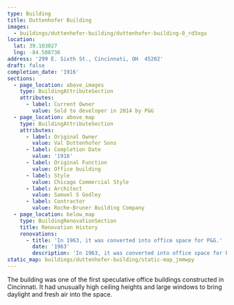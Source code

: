```yaml
---
type: Building
title: Duttenhofer Building
images:
  - buildings/duttenhofer-building/duttenhofer-building-0_rd3xgu
location:
  lat: 39.103027
  lng: -84.508736
address: '299 E. Sixth St., Cincinnati, OH  45202'
draft: false
completion_date: '1916'
sections:
  - page_location: above_images
    type: BuildingAttributeSection
    attributes:
      - label: Current Owner
        value: Sold to developer in 2014 by P&G
  - page_location: above_map
    type: BuildingAttributeSection
    attributes:
      - label: Original Owner
        value: Val Duttenhofer Sons
      - label: Completion Date
        value: '1916'
      - label: Original Function
        value: Office building
      - label: Style
        value: Chicago Commercial Style
      - label: Architect
        value: Samuel S Godley
      - label: Contractor
        value: Roche-Bruner Building Company
  - page_location: below_map
    type: BuildingRenovationSection
    title: Renovation History
    renovations:
      - title: 'In 1963, it was converted into office space for P&G.'
        date: '1963'
        description: 'In 1963, it was converted into office space for P&G.'
static_map: buildings/duttenhofer-building/static-map_jmmwpy
---
```


The building was one of the first speculative office buildings constructed in Cincinnati. It had unusually high ceiling heights and large windows to bring daylight and fresh air into the space.
